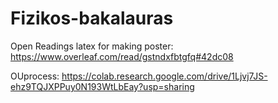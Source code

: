 # Fizikos-bakalauras



Open Readings latex for making poster:
https://www.overleaf.com/read/gstndxfbtgfq#42dc08







OUprocess: https://colab.research.google.com/drive/1Ljvj7JS-ehz9TQJXPPuy0N193WtLbEay?usp=sharing
